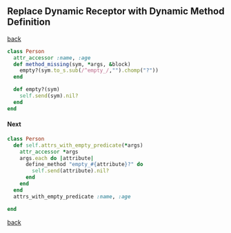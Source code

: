 ## Replace Dynamic Receptor with Dynamic Method Definition
[back](https://github.com/manelromero/refactoring/blob/master/README.md)
```ruby
class Person
  attr_accessor :name, :age
  def method_missing(sym, *args, &block)
    empty?(sym.to_s.sub(/^empty_/,"").chomp("?"))
  end

  def empty?(sym)
    self.send(sym).nil?
  end
end
```
#### Next
```ruby
class Person
  def self.attrs_with_empty_predicate(*args)
    attr_accessor *args
    args.each do |attribute|
      define_method "empty_#{attribute}?" do
        self.send(attribute).nil?
      end
    end
  end
  attrs_with_empty_predicate :name, :age

end
```
[back](https://github.com/manelromero/refactoring/blob/master/README.md)
